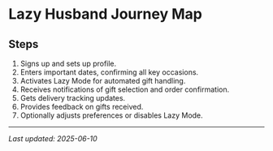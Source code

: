 # Lazy Husband Journey Map

## Steps
1. Signs up and sets up profile.
2. Enters important dates, confirming all key occasions.
3. Activates Lazy Mode for automated gift handling.
4. Receives notifications of gift selection and order confirmation.
5. Gets delivery tracking updates.
6. Provides feedback on gifts received.
7. Optionally adjusts preferences or disables Lazy Mode.

---
*Last updated: 2025-06-10*